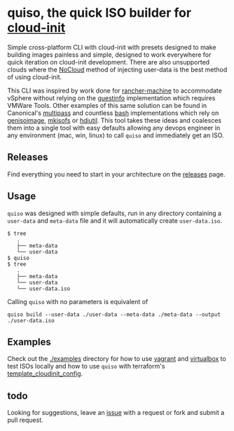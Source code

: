 # quiso, the quick ISO builder for [cloud-init](https://cloudinit.readthedocs.io/en/latest/)
Simple cross-platform CLI with cloud-init with presets designed to make building images painless and simple, 
designed to work everywhere for quick iteration on cloud-init development. There are also unsupported clouds where the 
[NoCloud](https://cloudinit.readthedocs.io/en/latest/topics/datasources/nocloud.html) method of injecting user-data
is the best method of using cloud-init.

This CLI was inspired by work done for 
[rancher-machine](https://github.com/rancher/machine/blob/master/drivers/vmwarevsphere/cloudinit.go#L127-L201) to 
accommodate vSphere without relying on the [guestinfo](https://github.com/vmware/cloud-init-vmware-guestinfo) 
implementation which requires VMWare Tools. Other examples of this same solution can be found in Canonical's 
[multipass](https://github.com/canonical/multipass/blob/master/src/iso/cloud_init_iso.cpp) and countless 
[bash](https://github.com/frederickding/Cloud-Init-ISO) implementations which rely on 
[genisoimage](https://www.alextomkins.com/2016/09/testing-cloud-init-with-vagrant/),
[mkisofs](https://januz.nl/mac/generate-coreos-configdrive-iso-based-cloud-config-file) or 
[hdiutil](https://serverfault.com/questions/576615/os-x-equivalents-for-ubuntus-genisoimage-and-qemu-img). This 
tool takes these ideas and coalesces them into a single tool with easy defaults allowing any devops engineer in any
environment (mac, win, linux) to call `quiso` and immediately get an ISO.

## Releases
Find everything you need to start in your architecture on the 
[releases](https://github.com/luthermonson/quiso/releases) page.

## Usage
`quiso` was designed with simple defaults, run in any directory containing a `user-data` and `meta-data` file and 
it will automatically create `user-data.iso`.   

```shell
$ tree
   .
   ├── meta-data
   └── user-data
$ quiso
$ tree
   .
   ├── meta-data
   └── user-data
   └── user-data.iso
```

Calling `quiso` with no parameters is equivalent of 

```
quiso build --user-data ./user-data --meta-data ./meta-data --output ./user-data.iso 
``` 

## Examples
Check out the [./examples](https://github.com/luthermonson/quiso/tree/master/examples) directory for how to 
use [vagrant](https://www.vagrantup.com/downloads.html) and 
[virtualbox](https://www.virtualbox.org/wiki/Downloads) to test ISOs locally and how to use `quiso` with
terraform's [template_cloudinit_config](https://www.terraform.io/docs/providers/template/d/cloudinit_config.html).

## todo
Looking for suggestions, leave an [issue](https://github.com/luthermonson/quiso/issues) with a request or fork and 
submit a pull request.